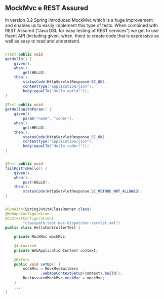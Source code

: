 ## MockMvc e REST Assured

In version 3.2 Spring introduced MockMvc which is a huge improvement and enables us to easily implement this type of tests. When combined with REST Assured (“Java DSL for easy testing of REST services”) we get to use fluent API (including given, when, then) to create code that is expressive as well as easy to read and understand.

```java

@Test public void
getHello() {
    given().
    when().
        get(HELLO).
    then().
        statusCode(HttpServletResponse.SC_OK).
        contentType("application/json").
        body(equalTo("Hello world!"));
} 
 
@Test public void
getHelloWithParam() {
    given().
        param("name", "coder").
    when().
        get(HELLO).
    then().
        statusCode(HttpServletResponse.SC_OK).
        contentType("application/json").
        body(equalTo("Hello coder!"));
}


@Test public void
failPostToHello() {
    given().
    when().
        post(HELLO).
    then().
        statusCode(HttpServletResponse.SC_METHOD_NOT_ALLOWED);
}


@RunWith(SpringJUnit4ClassRunner.class)
@WebAppConfiguration
@ContextConfiguration(
        "classpath:test-mvc-dispatcher-servlet.xml")
public class HelloControllerTest {
     
    private MockMvc mockMvc;
     
    @Autowired
    private WebApplicationContext context;
     
    @Before
    public void setUp() {
        mockMvc = MockMvcBuilders
                .webAppContextSetup(context).build();
        RestAssuredMockMvc.mockMvc = mockMvc;
    }
    ...
}


```
